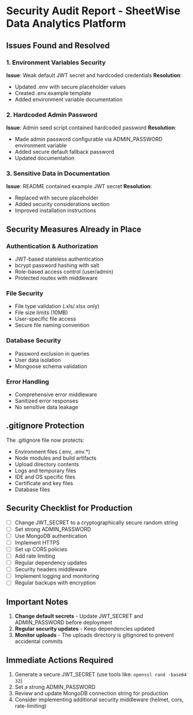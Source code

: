 # Security Audit Report - SheetWise Data Analytics Platform

##  Issues Found and Resolved

### 1. Environment Variables Security
**Issue**: Weak default JWT secret and hardcoded credentials
**Resolution**: 
- Updated .env with secure placeholder values
- Created .env.example template
- Added environment variable documentation

### 2. Hardcoded Admin Password
**Issue**: Admin seed script contained hardcoded password 
**Resolution**:
- Made admin password configurable via ADMIN_PASSWORD environment variable
- Added secure default fallback password
- Updated documentation

### 3. Sensitive Data in Documentation
**Issue**: README contained example JWT secret
**Resolution**:
- Replaced with secure placeholder
- Added security considerations section
- Improved installation instructions

##  Security Measures Already in Place

### Authentication & Authorization
- JWT-based stateless authentication
- bcrypt password hashing with salt
- Role-based access control (user/admin)
- Protected routes with middleware

### File Security
- File type validation (.xls/.xlsx only)
- File size limits (10MB)
- User-specific file access
- Secure file naming convention

### Database Security
- Password exclusion in queries
- User data isolation
- Mongoose schema validation

### Error Handling
- Comprehensive error middleware
- Sanitized error responses
- No sensitive data leakage

##  .gitignore Protection

The .gitignore file now protects:
- Environment files (.env, .env.*)
- Node modules and build artifacts
- Upload directory contents
- Logs and temporary files
- IDE and OS specific files
- Certificate and key files
- Database files

##  Security Checklist for Production

- [ ] Change JWT_SECRET to a cryptographically secure random string
- [ ] Set strong ADMIN_PASSWORD
- [ ] Use MongoDB authentication
- [ ] Implement HTTPS
- [ ] Set up CORS policies
- [ ] Add rate limiting
- [ ] Regular dependency updates
- [ ] Security headers middleware
- [ ] Implement logging and monitoring
- [ ] Regular backups with encryption

##  Important Notes
1. **Change default secrets** - Update JWT_SECRET and ADMIN_PASSWORD before deployment
2. **Regular security updates** - Keep dependencies updated
3. **Monitor uploads** - The uploads directory is gitignored to prevent accidental commits

##  Immediate Actions Required

1. Generate a secure JWT_SECRET (use tools like: `openssl rand -base64 32`)
2. Set a strong ADMIN_PASSWORD
3. Review and update MongoDB connection string for production
4. Consider implementing additional security middleware (helmet, cors, rate-limiting)
